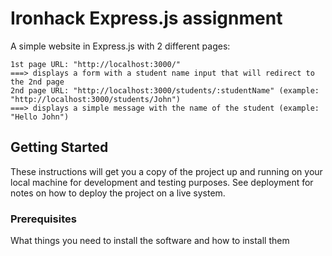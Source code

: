 # Ironhack Express.js assignment

A simple website in Express.js with 2 different pages:

    1st page URL: "http://localhost:3000/"
    ===> displays a form with a student name input that will redirect to the 2nd page
    2nd page URL: "http://localhost:3000/students/:studentName" (example: "http://localhost:3000/students/John")
    ===> displays a simple message with the name of the student (example: "Hello John")

## Getting Started

These instructions will get you a copy of the project up and running on your local machine for development and testing purposes. See deployment for notes on how to deploy the project on a live system.

### Prerequisites

What things you need to install the software and how to install them